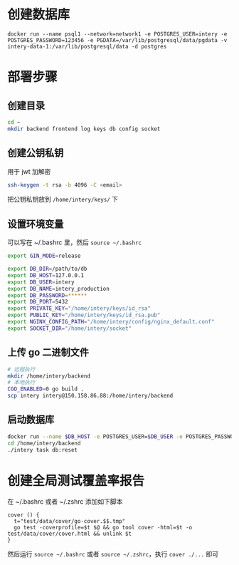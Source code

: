 # 创建数据库

```
docker run --name psql1 --network=network1 -e POSTGRES_USER=intery -e POSTGRES_PASSWORD=123456 -e PGDATA=/var/lib/postgresql/data/pgdata -v intery-data-1:/var/lib/postgresql/data -d postgres
```

# 部署步骤

## 创建目录

```bash
cd ~
mkdir backend frontend log keys db config socket
```

## 创建公钥私钥

用于 jwt 加解密

```bash
ssh-keygen -t rsa -b 4096 -C <email>
```
把公钥私钥放到 `/home/intery/keys/` 下

## 设置环境变量

可以写在 ~/.bashrc 里，然后 `source ~/.bashrc`
```bash
export GIN_MODE=release

export DB_DIR=/path/to/db
export DB_HOST=127.0.0.1
export DB_USER=intery
export DB_NAME=intery_production
export DB_PASSWORD=******
export DB_PORT=5432
export PRIVATE_KEY="/home/intery/keys/id_rsa" 
export PUBLIC_KEY="/home/intery/keys/id_rsa.pub"
export NGINX_CONFIG_PATH="/home/intery/config/nginx_default.conf"
export SOCKET_DIR="/home/intery/socket"
```

## 上传 go 二进制文件

```bash
# 远程执行
mkdir /home/intery/backend
# 本地执行
CGO_ENABLED=0 go build .
scp intery intery@150.158.86.88:/home/intery/backend
```

## 启动数据库

```bash
docker run --name $DB_HOST -e POSTGRES_USER=$DB_USER -e POSTGRES_PASSWORD=$DB_PASSWORD -e PGDATA=/var/lib/postgresql/data/pgdata -v $DB_DIR:/var/lib/postgresql/data -p $DB_PORT:5432 -d postgres
cd /home/intery/backend
./intery task db:reset
```



# 创建全局测试覆盖率报告

在 ~/.bashrc 或者 ~/.zshrc 添加如下脚本
```
cover () {
  t="test/data/cover/go-cover.$$.tmp"
  go test -coverprofile=$t $@ && go tool cover -html=$t -o test/data/cover/cover.html && unlink $t
}
```

然后运行 `source ~/.bashrc` 或者 `source ~/.zshrc`，执行 `cover ./...` 即可